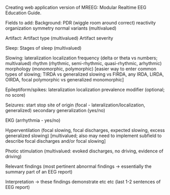 Creating web application version of MREEG: Modular Realtime EEG Education Guide.

Fields to add:
Background:
PDR (wiggle room around correct)
reactivity
organization
symmetry
normal variants (multivalued)

Artifact:
Artifact type (multivalued)
Artifact severity

Sleep:
Stages of sleep (multivalued)

Slowing: 
lateralization
localization
frequency (delta or theta vs numbers; multivalued)
rhythm (rhythmic, semi-rhythmic, quasi-rhythmic, arhythmic)
morphology (monomorphic, polymorphic)
[easier way to enter common types of slowing; TIRDA vs generalized slowing vs FIRDA, any IRDA, LIRDA, OIRDA, focal polymorphic vs generalized monomorphic]

Epileptiform/spikes:
lateralization
localization
prevalence
modifier (optional; no score)

Seizures:
start
stop
site of origin (focal - lateralization/localization, generalized)
secondary generalization (yes/no)

EKG (arrhythmia - yes/no)

Hyperventilation (focal slowing, focal discharges, expected slowing, excess generalized slowing) [multivalued; also may need to implement subfield to describe focal discharges and/or focal slowing]

Photic stimulation (multivalued: evoked discharges, no driving, evidence of driving)

Relevant findings (most pertinent abnormal findings -> essentially the summary part of an EEG report)

Interpretation -> these findings demonstrate etc etc (last 1-2 sentences of EEG report)
